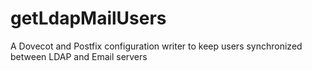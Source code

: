 # getLdapMailUsers
A Dovecot and Postfix configuration writer to keep users synchronized between LDAP and Email servers